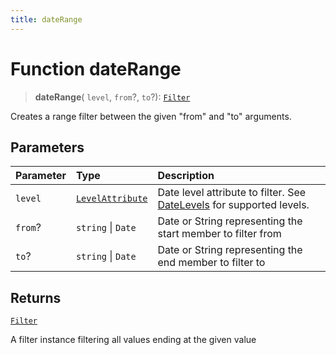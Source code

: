 ```yaml
---
title: dateRange
---
```


# Function dateRange

> **dateRange**(
  `level`,
  `from`?,
  `to`?): [`Filter`](../../../interfaces/interface.Filter.md)

Creates a range filter between the given "from" and "to" arguments.

## Parameters

| Parameter | Type | Description |
| :------ | :------ | :------ |
| `level` | [`LevelAttribute`](../../../interfaces/interface.LevelAttribute.md) | Date level attribute to filter. See [DateLevels](../../../variables/variable.DateLevels.md) for supported levels. |
| `from`? | `string` \| `Date` | Date or String representing the start member to filter from |
| `to`? | `string` \| `Date` | Date or String representing the end member to filter to |

## Returns

[`Filter`](../../../interfaces/interface.Filter.md)

A filter instance filtering all values ending at the given value
